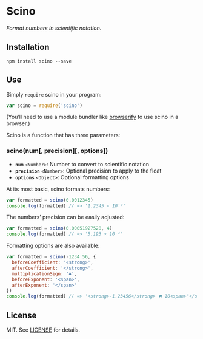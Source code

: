 # Scino

_Format numbers in scientific notation._

## Installation

```shell
npm install scino --save
```

## Use

Simply `require` scino in your program:

```js
var scino = require('scino')
```

(You’ll need to use a module bundler like [browserify](https://github.com/substack/node-browserify#readme) to use scino in a browser.)

Scino is a function that has three parameters:

### scino(num[, precision][, options])

* **`num`** `<Number>`: Number to convert to scientific notation
* **`precision`** `<Number>`: Optional precision to apply to the float
* **`options`** `<Object>`: Optional formatting options

At its most basic, scino formats numbers:

```js
var formatted = scino(0.0012345)
console.log(formatted) // => '1.2345 × 10⁻³'
```

The numbers’ precision can be easily adjusted:

```js
var formatted = scino(0.00051927528, 4)
console.log(formatted) // => '5.193 × 10⁻⁴'
```

Formatting options are also available:

```js
var formatted = scino(-1234.56, {
  beforeCoefficient: '<strong>',
  afterCoefficient: '</strong>',
  multiplicationSign: '✖︎',
  beforeExponent: '<span>',
  afterExponent: '</span>'
})
console.log(formatted) // => '<strong>-1.23456</strong> ✖︎ 10<span>³</span>'
```

## License

MIT. See [LICENSE](./LICENSE) for details.

